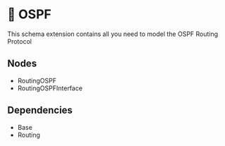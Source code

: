 # 🧩 OSPF

This schema extension contains all you need to model the OSPF Routing Protocol

## Nodes

- RoutingOSPF
- RoutingOSPFInterface

## Dependencies

- Base
- Routing
